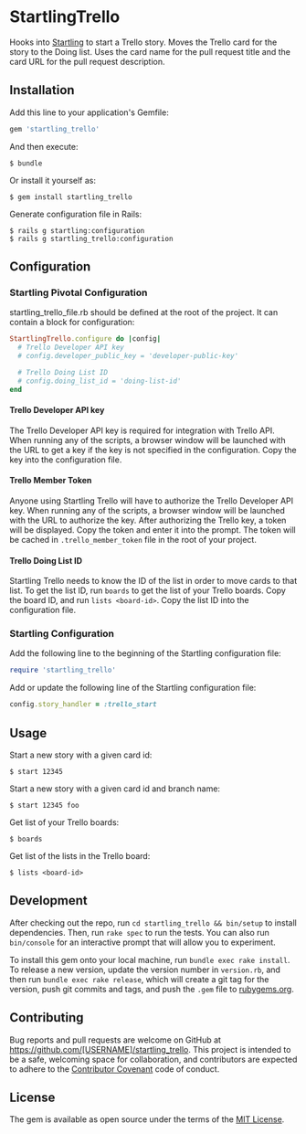 # StartlingTrello

Hooks into [Startling](https://rubygems.org/gems/startling) to start a Trello
story. Moves the Trello card for the story to the Doing list. Uses the card
name for the pull request title and the card URL for the pull request
description.

## Installation

Add this line to your application's Gemfile:

```ruby
gem 'startling_trello'
```

And then execute:

    $ bundle

Or install it yourself as:

    $ gem install startling_trello

Generate configuration file in Rails:

    $ rails g startling:configuration
    $ rails g startling_trello:configuration

## Configuration

### Startling Pivotal Configuration

startling_trello_file.rb should be defined at the root of the project. It can
contain a block for configuration:

```ruby
StartlingTrello.configure do |config|
  # Trello Developer API key
  # config.developer_public_key = 'developer-public-key'

  # Trello Doing List ID
  # config.doing_list_id = 'doing-list-id'
end
```

#### Trello Developer API key

The Trello Developer API key is required for integration with Trello API. When
running any of the scripts, a browser window will be launched with the URL to
get a key if the key is not specified in the
configuration. Copy the key into the configuration file.

#### Trello Member Token

Anyone using Startling Trello will have to authorize the Trello Developer API
key. When running any of the scripts, a browser window will be launched with
the URL to authorize the key. After authorizing the Trello key, a token will be
displayed. Copy the token and enter it into the prompt. The token will be
cached in `.trello_member_token` file in the root of your project.

#### Trello Doing List ID

Startling Trello needs to know the ID of the list in order to move cards to
that list. To get the list ID, run `boards` to get the list of your Trello
boards. Copy the board ID, and run `lists <board-id>`. Copy the list ID into
the configuration file.

### Startling Configuration

Add the following line to the beginning of the Startling configuration file:

```ruby
require 'startling_trello'
```

Add or update the following line of the Startling configuration file:

```ruby
config.story_handler = :trello_start
```

## Usage

Start a new story with a given card id:

    $ start 12345

Start a new story with a given card id and branch name:

    $ start 12345 foo

Get list of your Trello boards:

    $ boards

Get list of the lists in the Trello board:

    $ lists <board-id>

## Development

After checking out the repo, run `cd startling_trello && bin/setup` to install
dependencies. Then, run `rake spec` to run the tests. You can also run
`bin/console` for an interactive prompt that will allow you to experiment.

To install this gem onto your local machine, run `bundle exec rake install`.
To release a new version, update the version number in `version.rb`, and then
run `bundle exec rake release`, which will create a git tag for the version,
push git commits and tags, and push the `.gem` file to
[rubygems.org](https://rubygems.org).

## Contributing

Bug reports and pull requests are welcome on GitHub at
https://github.com/[USERNAME]/startling_trello. This project is intended to be
a safe, welcoming space for collaboration, and contributors are expected to
adhere to the [Contributor Covenant](http://contributor-covenant.org) code of
conduct.

## License

The gem is available as open source under the terms of the
[MIT License](http://opensource.org/licenses/MIT).

